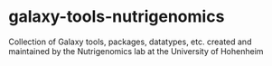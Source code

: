 # galaxy-tools-nutrigenomics
Collection of Galaxy tools, packages, datatypes, etc. created and maintained by the Nutrigenomics lab at the University of Hohenheim
